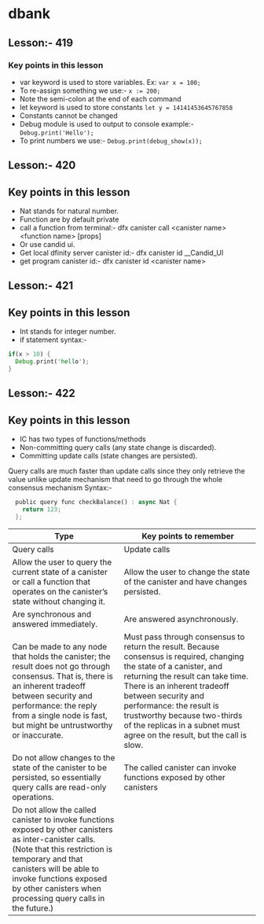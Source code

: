 # dbank

## Lesson:- 419
### Key points in this lesson
- var keyword is used to store variables. Ex: `var x = 100;`
- To re-assign something we use:- `x := 200;`
- Note the semi-colon at the end of each command
- let keyword is used to store constants `let y = 14141453645767858`
- Constants cannot be changed
- Debug module is used to output to console example:- `Debug.print('Hello');`
- To print numbers we use:- `Debug.print(debug_show(x));`

## Lesson:- 420
## Key points in this lesson

- Nat stands for natural number.  
- Function are by default private
- call a function from terminal:- dfx canister call &lt;canister name&gt; &lt;function name&gt; [props]
- Or use candid ui.
- Get local dfinity server canister id:- dfx canister id __Candid_UI
- get program canister id:- dfx canister id &lt;canister name&gt;

## Lesson:- 421
## Key points in this lesson

- Int stands for integer number.  
- if statement syntax:-
```rust
if(x > 10) {
  Debug.print('hello');
}
```

## Lesson:- 422
## Key points in this lesson

- IC has two types of functions/methods  
- Non-committing query calls (any state change is discarded).
- Committing update calls (state changes are persisted).

Query calls are much faster than update calls since they only retrieve the value unlike update mechanism that need to go through the whole consensus mechanism
Syntax:-
```rust
  public query func checkBalance() : async Nat {
    return 123;
  };
```

| Type | Key points to remember |
| -------------- | -------------- |
| Query calls | Update calls |
| Allow the user to query the current state of a canister or call a function that operates on the canister’s state without changing it. | Allow the user to change the state of the canister and have changes persisted. |
| Are synchronous and answered immediately. | Are answered asynchronously. |
| Can be made to any node that holds the canister; the result does not go through consensus. That is, there is an inherent tradeoff between security and performance: the reply from a single node is fast, but might be untrustworthy or inaccurate. | Must pass through consensus to return the result. Because consensus is required, changing the state of a canister, and returning the result can take time. There is an inherent tradeoff between security and performance: the result is trustworthy because two-thirds of the replicas in a subnet must agree on the result, but the call is slow. |
| Do not allow changes to the state of the canister to be persisted, so essentially query calls are read-only operations. | The called canister can invoke functions exposed by other canisters |
| Do not allow the called canister to invoke functions exposed by other canisters as inter-canister calls. (Note that this restriction is temporary and that canisters will be able to invoke functions exposed by other canisters when processing query calls in the future.) |  |
